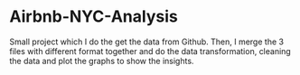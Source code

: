 # Airbnb-NYC-Analysis
Small project which I do the get the data from Github. Then, I merge the 3 files with different format together and do the data transformation, cleaning the data and plot the graphs to show the insights.
